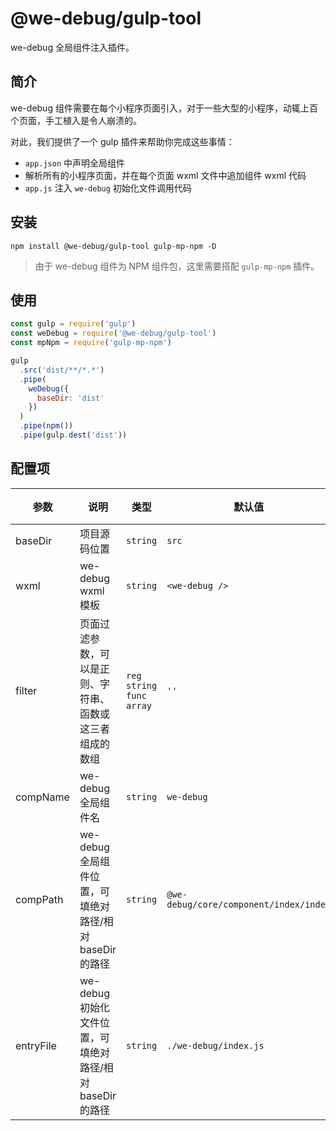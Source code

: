 # @we-debug/gulp-tool

we-debug 全局组件注入插件。

## 简介

we-debug 组件需要在每个小程序页面引入，对于一些大型的小程序，动辄上百个页面，手工植入是令人崩溃的。

对此，我们提供了一个 gulp 插件来帮助你完成这些事情：

- `app.json` 中声明全局组件
- 解析所有的小程序页面，并在每个页面 wxml 文件中追加组件 wxml 代码
- `app.js` 注入 `we-debug` 初始化文件调用代码

## 安装

```
npm install @we-debug/gulp-tool gulp-mp-npm -D
```

> 由于 we-debug 组件为 NPM 组件包，这里需要搭配 `gulp-mp-npm` 插件。

## 使用

```javascript
const gulp = require('gulp')
const weDebug = require('@we-debug/gulp-tool')
const mpNpm = require('gulp-mp-npm')

gulp
  .src('dist/**/*.*')
  .pipe(
    weDebug({
      baseDir: 'dist'
    })
  )
  .pipe(npm())
  .pipe(gulp.dest('dist'))
```

## 配置项

参数 | 说明 |  类型 | 默认值 | 版本
-|-|-|-|-|
baseDir | 项目源码位置 | `string` | `src` | - |
wxml | we-debug wxml 模板 | `string` | `<we-debug />` | - |
filter | 页面过滤参数，可以是正则、字符串、函数或这三者组成的数组 | `reg` `string` `func` `array` | `''` | - |
compName | we-debug 全局组件名 | `string` | `we-debug` | - |
compPath | we-debug 全局组件位置，可填绝对路径/相对baseDir的路径 | `string` | `@we-debug/core/component/index/index` | - |
entryFile | we-debug 初始化文件位置，可填绝对路径/相对baseDir的路径 | `string` | `./we-debug/index.js` | - |
